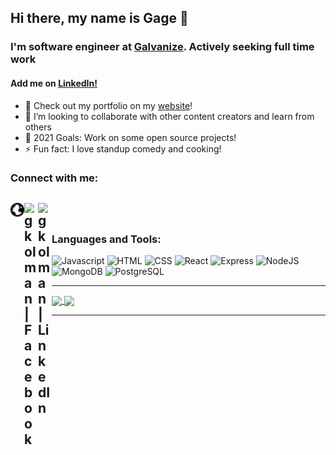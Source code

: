 ## Hi there, my name is Gage 👋

### I'm software engineer at <a href="https://www.linkedin.com/school/galvanize-it/mycompany/"> Galvanize</a>. Actively seeking full time work

#### Add me on <a href="https://www.linkedin.com/in/gage-guzman-8922221b3/">LinkedIn!</a>


- 🔭 Check out my portfolio on my <a href="https://www.gageguzman.com/AboutMe">website</a>! 
- 👯 I’m looking to collaborate with other content creators and learn from others
- 🥅 2021 Goals: Work on some open source projects! 
- ⚡ Fun fact: I love standup comedy and cooking!

### Connect with me:

[<img align="left" alt="gkolman" width="22px" src="https://raw.githubusercontent.com/iconic/open-iconic/master/svg/globe.svg" />][website]
[<img align="left" alt="gkolman | Facebook" width="22px" src="https://cdn.jsdelivr.net/npm/simple-icons@3.4.0/icons/facebook.svg"/>][facebook]
[<img align="left" alt="gkolman | LinkedIn" width="22px" src="https://cdn.jsdelivr.net/npm/simple-icons@v3/icons/linkedin.svg" />][linkedin]
<br />
---
### Languages and Tools:

<p>
  <img alt="Javascript" src="https://img.shields.io/badge/JavaScript-F7DF1E?logo=JavaScript&logoColor=black&style=for-the-badge" />
  <img alt="HTML" src="https://img.shields.io/badge/HTML-E34F26?logo=html5&logoColor=white&style=for-the-badge" />
  <img alt="CSS" src="https://img.shields.io/badge/CSS-1572B6?logo=css3&logoColor=white&style=for-the-badge" />
  <img alt="React" src="https://img.shields.io/badge/React-61DAFB?logo=react&logoColor=black&style=for-the-badge" />
  <img alt="Express" src="https://img.shields.io/badge/Express-000000?logo=Node.js&logoColor=white&style=for-the-badge" />
  <img alt="NodeJS" src="https://img.shields.io/badge/NodeJS-088A51?logo=Node.js&logoColor=white&style=for-the-badge" />
  <img alt="MongoDB" src="https://img.shields.io/badge/MongoDB-47A248?logo=mongodb&logoColor=white&style=for-the-badge" />
  <img alt="PostgreSQL" src="https://img.shields.io/badge/PostgreSQL-336791?logo=postgresql&logoColor=white&style=for-the-badge" />
 </p>
 

---

<a href="https://github.com/gkolman">
  <img align="center" src="https://github-readme-stats.vercel.app/api?username=gkolman&bg_color=0,004b83,0c8900,a77f03,984500,980000&title_color=fff&text_color=fff&icon_color=fff" />
</a>

<a href="https://github.com/gkolman">
  <img align="center" src="https://github-readme-stats.vercel.app/api/top-langs/?username=gkolman" />
</a>

---


[website]: https://gageguzman.com/AboutMe
[facebook]: https://www.facebook.com/gage.kolman
[linkedin]: https://www.linkedin.com/in/gage-guzman-8922221b3/
